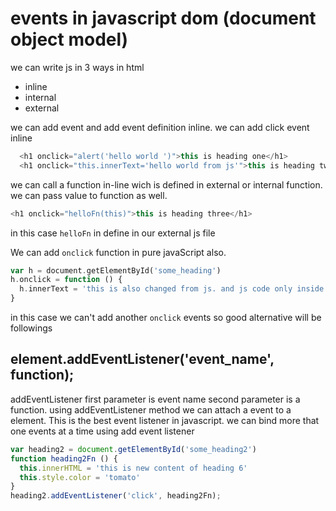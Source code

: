 # events in javascript dom (document object model)

we can write js in 3 ways in html 

* inline 
* internal
* external

we can add event and add event definition inline. we can add click event inline   
~~~js
  <h1 onclick="alert('hello world ')">this is heading one</h1>
  <h1 onclick="this.innerText='hello world from js'">this is heading two</h1>
~~~

we can call a function in-line wich is defined in external or internal function. we can pass value to function as well.    

~~~js
<h1 onclick="helloFn(this)">this is heading three</h1>
~~~
in this case `helloFn` in define in our external js file


We can add `onclick` function in pure javaScript also.       

~~~php
var h = document.getElementById('some_heading')
h.onclick = function () {
  h.innerText = 'this is also changed from js. and js code only inside js'
}
~~~
in this case we can't add another `onclick` events so good alternative will be followings   

## element.addEventListener('event_name', function);
addEventListener first parameter is event name second parameter is a function. using addEventListener method we can attach a event to a element. This is the best event listener in javascript. we can bind more that one events at a time using add event listener

~~~js
var heading2 = document.getElementById('some_heading2')
function heading2Fn () {
  this.innerHTML = 'this is new content of heading 6'
  this.style.color = 'tomato'
}
heading2.addEventListener('click', heading2Fn);
~~~






















